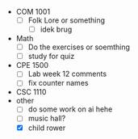 - COM 1001
	- [ ] Folk Lore or something
		- [ ] idek brug
- Math
	- [ ] Do the exercises or soemthing
	- [ ] study for quiz
- CPE 1500
	- [ ] Lab week 12 comments
	- [ ] fix counter names
- CSC 1110
- other
	- [ ] do some work on ai hehe
	- [ ] music hall?
	- [x] child rower